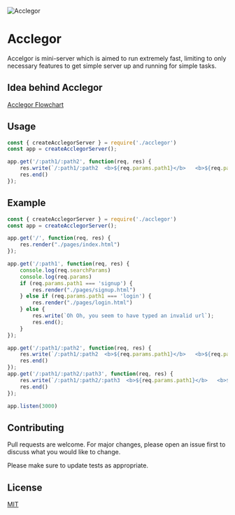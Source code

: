 ![Acclegor](https://i.imgur.com/flgoNKl.png)

# Acclegor

Accelgor is mini-server which is aimed to run extremely fast, limiting to only necessary features to get simple server up and running for simple tasks.

## Idea behind Acclegor
[Acclegor Flowchart](https://whimsical.com/2QzAFYTuUBFevKvs3RJRZQ)


## Usage

```js
const { createAcclegorServer } = require('./acclegor')
const app = createAcclegorServer();

app.get('/:path1/:path2', function(req, res) {
    res.write(`/:path1/:path2  <b>${req.params.path1}</b>   <b>${req.params.path2}</b>`); //end the response
    res.end()
});
```

## Example
```js
const { createAcclegorServer } = require('./acclegor')
const app = createAcclegorServer();

app.get('/', function(req, res) {
    res.render("./pages/index.html")
});

app.get('/:path1', function(req, res) {
    console.log(req.searchParams)
    console.log(req.params)
    if (req.params.path1 === 'signup') {
        res.render("./pages/signup.html")
    } else if (req.params.path1 === 'login') {
        res.render("./pages/login.html")
    } else {
        res.write(`Oh Oh, you seem to have typed an invalid url`);
        res.end();
    }
});

app.get('/:path1/:path2', function(req, res) {
    res.write(`/:path1/:path2  <b>${req.params.path1}</b>   <b>${req.params.path2}</b>`); //end the response
    res.end()
});
app.get('/:path1/:path2/:path3', function(req, res) {
    res.write(`/:path1/:path2/:path3  <b>${req.params.path1}</b>   <b>${req.params.path2}</b> <b>${req.params.path3}</b>`);
    res.end()
});

app.listen(3000)
```

## Contributing
Pull requests are welcome. For major changes, please open an issue first to discuss what you would like to change.

Please make sure to update tests as appropriate.

## License
[MIT](https://choosealicense.com/licenses/mit/)

